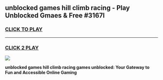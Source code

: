 
## unblocked games hill climb racing - Play Unblocked Gmaes & Free #3167l
<h3>
<a href="https://news.freeplayer.one?title=unblocked_games_hill_climb_racing&ref=03M">CLICK TO PLAY</a></h3>
<hr>

<h3>
<a href="https://news.freeplayer.one?title=unblocked_games_hill_climb_racing&ref=03M">CLICK 2 PLAY</a>
  
</h3>

<a href="https://news.freeplayer.one?title=unblocked_games_hill_climb_racing&ref=03M"><img src="https://clearcache.store/games.png"></a>


**unblocked games hill climb racing games unblocked: Your Gateway to Fun and Accessible Online Gaming**
